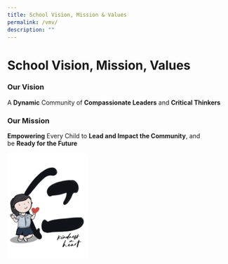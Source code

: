 ```yaml
---
title: School Vision, Mission & Values
permalink: /vmv/
description: ""
---
```

School Vision, Mission, Values
==============================

### Our Vision

A **Dynamic** Community of **Compassionate Leaders** and **Critical Thinkers**

### Our Mission

**Empowering** Every Child to **Lead and Impact the Community**, and be **Ready for the Future**



<img src="/images/KCS-Values-Mascot_Kindness-768x996.png" style="width:183px;height:240px;margin-right:15px;" align = "left">